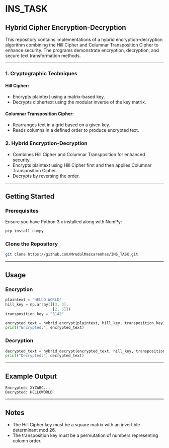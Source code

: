 # INS_TASK
## Hybrid Cipher Encryption-Decryption

This repository contains implementations of a hybrid encryption-decryption algorithm combining the Hill Cipher and Columnar Transposition Cipher to enhance security. The programs demonstrate encryption, decryption, and secure text transformation methods.

---


### 1. Cryptographic Techniques  

#### Hill Cipher:  
- Encrypts plaintext using a matrix-based key.  
- Decrypts ciphertext using the modular inverse of the key matrix.  

#### Columnar Transposition Cipher:  
- Rearranges text in a grid based on a given key.  
- Reads columns in a defined order to produce encrypted text.  

### 2. Hybrid Encryption-Decryption  
- Combines Hill Cipher and Columnar Transposition for enhanced security.  
- Encrypts plaintext using Hill Cipher first and then applies Columnar Transposition Cipher.  
- Decrypts by reversing the order.

---

## Getting Started  

### Prerequisites  
Ensure you have Python 3.x installed along with NumPy:
```sh
pip install numpy
```

### Clone the Repository  
```sh
git clone https://github.com/MrudulMascarenhas/INS_TASK.git
```

---

## Usage  

### Encryption  
```python
plaintext = "HELLO WORLD"
hill_key = np.array([[3, 3],
                     [2, 5]])
transposition_key = "3142"

encrypted_text = hybrid_encrypt(plaintext, hill_key, transposition_key)
print("Encrypted:", encrypted_text)
```

### Decryption  
```python
decrypted_text = hybrid_decrypt(encrypted_text, hill_key, transposition_key)
print("Decrypted:", decrypted_text)
```

---

## Example Output  
```
Encrypted: XYZABC...
Decrypted: HELLOWORLD
```

---

## Notes  
- The Hill Cipher key must be a square matrix with an invertible determinant mod 26.  
- The transposition key must be a permutation of numbers representing column order.  


